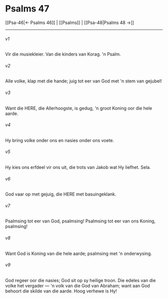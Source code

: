 # Psalms 47

[[Psa-46|← Psalms 46]] | [[Psalms]] | [[Psa-48|Psalms 48 →]]
***

###### v1
Vir die musiekleier. Van die kinders van Korag. 'n Psalm. 
###### v2
Alle volke, klap met die hande; juig tot eer van God met 'n stem van gejubel! 
###### v3
Want die HERE, die Allerhoogste, is gedug, 'n groot Koning oor die hele aarde. 
###### v4
Hy bring volke onder ons en nasies onder ons voete. 
###### v5
Hy kies ons erfdeel vir ons uit, die trots van Jakob wat Hy liefhet. Sela. 
###### v6
God vaar op met gejuig, die HERE met basuingeklank. 
###### v7
Psalmsing tot eer van God, psalmsing! Psalmsing tot eer van ons Koning, psalmsing! 
###### v8
Want God is Koning van die hele aarde; psalmsing met 'n onderwysing. 
###### v9
God regeer oor die nasies; God sit op sy heilige troon. Die edeles van die volke het vergader — 'n volk van die God van Abraham; want aan God behoort die skilde van die aarde. Hoog verhewe is Hy! 

